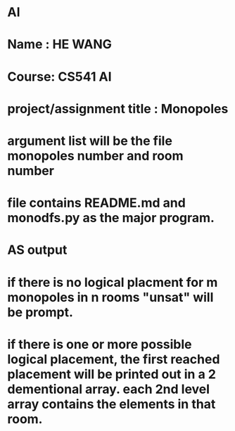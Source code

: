# AI
# Name : HE WANG  
# Course: CS541 AI
# project/assignment title : Monopoles
# argument list will be the file monopoles number and room number
# file contains README.md and monodfs.py as the major program. 
# AS output
# if there is no logical placment for m monopoles in n rooms "unsat" will be prompt.
# if there is one or more possible logical placement, the first reached placement will be printed out in a 2 dementional array. each 2nd level array contains the elements in that room.
